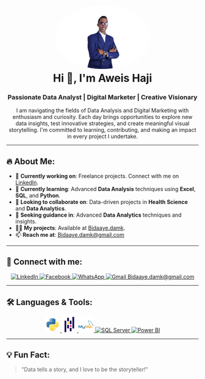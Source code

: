 <h1 align="center">
  <img src="https://github.com/Eng-Bidaaye/Aweis-Haji-Port/blob/5b95dd4cd71ae429821617af140f1d0deee08745/profile-removebg-preview.png" alt="Profile Picture" width="250" style="border-radius: 50%;"/>
  <br>
  Hi 👋, I'm Aweis Haji
</h1>

<h3 align="center">Passionate Data Analyst | Digital Marketer | Creative Visionary</h3>

<p align="center">
I am navigating the fields of Data Analysis and Digital Marketing with enthusiasm and curiosity. Each day brings opportunities to explore new data insights, test innovative strategies, and create meaningful visual storytelling. I'm committed to learning, contributing, and making an impact in every project I undertake.
</p>

---

## 🔥 About Me:
- 🔭 **Currently working on**: Freelance projects. Connect with me on [LinkedIn](https://www.linkedin.com/in/aweis-ahmed-sabria-795b24224/).
- 🌱 **Currently learning**: Advanced **Data Analysis** techniques using **Excel**, **SQL**, and **Python**.
- 👯 **Looking to collaborate on**: Data-driven projects in **Health Science** and **Data Analytics**.
- 🤝 **Seeking guidance in**: Advanced **Data Analytics** techniques and insights.
- 👨‍💻 **My projects**: Available at [Bidaaye.damk](https://Bidaaye.damk).
- 📫 **Reach me at**: Bidaaye.damk@gmail.com

---

## 📱 Connect with me:
<p align="center">
  <a href="https://www.linkedin.com/in/aweis-ahmed-sabria-795b24224/" target="_blank" rel="noreferrer">
    <img src="https://www.vectorlogo.zone/logos/linkedin/linkedin-icon.svg" alt="LinkedIn" width="40" height="40"/>
  </a>
  <a href="https://www.facebook.com/aways.haaji.7" target="_blank" rel="noreferrer">
    <img src="https://www.vectorlogo.zone/logos/facebook/facebook-icon.svg" alt="Facebook" width="40" height="40"/>
  </a>
  <a href="https://wa.me/252617335024" target="_blank" rel="noreferrer">
    <img src="https://www.vectorlogo.zone/logos/whatsapp/whatsapp-icon.svg" alt="WhatsApp" width="40" height="40"/>
  </a>
  <a href="mailto:Bidaaye.damk@gmail.com" target="_blank" rel="noreferrer">
    <img src="https://www.vectorlogo.zone/logos/gmail/gmail-icon.svg" alt="Gmail" width="40" height="40"/>  Bidaaye.damk@gmail.com
  </a>
</p>

---

## 🛠️ Languages & Tools:
<p align="center">
  <a href="https://www.python.org" target="_blank" rel="noreferrer">
    <img src="https://raw.githubusercontent.com/devicons/devicon/master/icons/python/python-original.svg" alt="Python" width="40" height="40"/>
  </a>
  <a href="https://pandas.pydata.org/" target="_blank" rel="noreferrer">
    <img src="https://raw.githubusercontent.com/devicons/devicon/2ae2a900d2f041da66e950e4d48052658d850630/icons/pandas/pandas-original.svg" alt="Pandas" width="40" height="40"/>
  </a>
  <a href="https://www.mysql.com/" target="_blank" rel="noreferrer">
    <img src="https://raw.githubusercontent.com/devicons/devicon/master/icons/mysql/mysql-original-wordmark.svg" alt="MySQL" width="40" height="40"/>
  </a>
  <a href="https://www.microsoft.com/en-us/sql-server" target="_blank" rel="noreferrer">
    <img src="https://www.svgrepo.com/show/303229/microsoft-sql-server-logo.svg" alt="SQL Server" width="40" height="40"/>
  </a>
  <a href="https://powerbi.microsoft.com/" target="_blank" rel="noreferrer">
    <img src="https://upload.wikimedia.org/wikipedia/commons/c/cf/New_Power_BI_Logo.svg" alt="Power BI" width="40" height="40"/>
  </a>
</p>

---

## 💡 Fun Fact:
> "Data tells a story, and I love to be the storyteller!"
